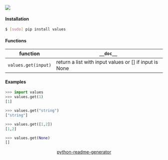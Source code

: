 <!--
https://pypi.org/project/readme-generator/
https://pypi.org/project/python-readme-generator/
-->

[![](https://img.shields.io/pypi/pyversions/values.svg?longCache=True)](https://pypi.org/project/values/)

#### Installation
```bash
$ [sudo] pip install values
```

#### Functions
function|`__doc__`
-|-
`values.get(input)` |return a list with input values or [] if input is None

#### Examples
```python
>>> import values
>>> values.get(1)
[1]

>>> values.get("string")
["string"]

>>> values.get([1,2])
[1,2]

>>> values.get(None)
[]
```

<p align="center">
    <a href="https://pypi.org/project/python-readme-generator/">python-readme-generator</a>
</p>